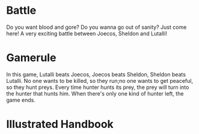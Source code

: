 # Battle
Do you want blood and gore? Do you wanna go out of sanity? Just come here! A very exciting battle between Joecos, Sheldon and Lutalli!

# Gamerule
In this game, Lutalli beats Joecos, Joecos beats Sheldon, Sheldon beats Lutalli. No one wants to be killed, so they run;no one wants to get peaceful, so they hunt preys. Every time hunter hunts its prey, the prey will turn into the hunter that hunts him. When there's only one kind of hunter left, the game ends.

# Illustrated Handbook
